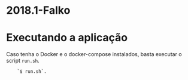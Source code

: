 # 2018.1-Falko

# Executando a aplicação

Caso tenha o Docker e o docker-compose instalados, basta executar o script `run.sh`.

        `$ run.sh`.
